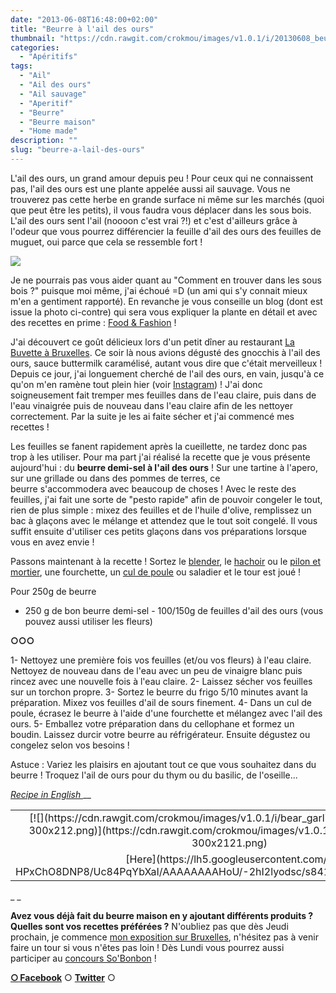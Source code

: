 ```yaml
---
date: "2013-06-08T16:48:00+02:00"
title: "Beurre à l'ail des ours"
thumbnail: "https://cdn.rawgit.com/crokmou/images/v1.0.1/i/20130608_beurre_demi_sel_ail_des_ours_0028.jpg"
categories:
  - "Apéritifs"
tags:
  - "Ail"
  - "Ail des ours"
  - "Ail sauvage"
  - "Aperitif"
  - "Beurre"
  - "Beurre maison"
  - "Home made"
description: ""
slug: "beurre-a-lail-des-ours"
---
```


L'ail des ours, un grand amour depuis peu ! Pour ceux qui ne connaissent pas, l'ail des ours est une plante appelée aussi ail sauvage. Vous ne trouverez pas cette herbe en grande surface ni même sur les marchés (quoi que peut être les petits), il vous faudra vous déplacer dans les sous bois. L'ail des ours sent l'ail (noooon c'est vrai ?!) et c'est d'ailleurs grâce à l'odeur que vous pourrez différencier la feuille d'ail des ours des feuilles de muguet, oui parce que cela se ressemble fort !

[![](https://cdn.rawgit.com/crokmou/images/v1.0.1/i/cueillette-ail-des-ours-2-1.jpg)](https://cdn.rawgit.com/crokmou/images/v1.0.1/i/cueillette-ail-des-ours-2-1.jpg)

Je ne pourrais pas vous aider quant au "Comment en trouver dans les sous bois ?" puisque moi même, j'ai échoué =D (un ami qui s'y connait mieux m'en a gentiment rapporté). En revanche je vous conseille un blog (dont est issue la photo ci-contre) qui sera vous expliquer la plante en détail et avec des recettes en prime : [Food & Fashion](http://www.foodandfashion.eu/article-utiliser-l-ail-des-ours-en-cuisine-quelques-suggestions-118133660.html) !

J'ai découvert ce goût délicieux lors d'un petit dîner au restaurant [La Buvette à Bruxelles](http://www.la-buvette.be/). Ce soir là nous avions dégusté des gnocchis à l'ail des ours, sauce buttermilk caramélisé, autant vous dire que c'était merveilleux ! Depuis ce jour, j'ai longuement cherché de l'ail des ours, en vain, jusqu'à ce qu'on m'en ramène tout plein hier (voir [Instagram](http://instagram.com/sarahblieux)) ! J'ai donc soigneusement fait tremper mes feuilles dans de l'eau claire, puis dans de l'eau vinaigrée puis de nouveau dans l'eau claire afin de les nettoyer correctement. Par la suite je les ai faite sécher et j'ai commencé mes recettes !

Les feuilles se fanent rapidement après la cueillette, ne tardez donc pas trop à les utiliser. Pour ma part j'ai réalisé la recette que je vous présente aujourd'hui : du **beurre demi-sel à l'ail des ours** ! Sur une tartine à l'apero, sur une grillade ou dans des pommes de terres, ce beurre s'accommodera avec beaucoup de choses ! Avec le reste des feuilles, j'ai fait une sorte de "pesto rapide" afin de pouvoir congeler le tout, rien de plus simple : mixez des feuilles et de l'huile d'olive, remplissez un bac à glaçons avec le mélange et attendez que le tout soit congelé. Il vous suffit ensuite d'utiliser ces petits glaçons dans vos préparations lorsque vous en avez envie !

Passons maintenant à la recette ! Sortez le [blender](http://www.rueducommerce.fr/m/pl/malid:9633603), le [hachoir](http://www.rueducommerce.fr/m/pl/malid:9633606) ou le [pilon et mortier](http://www.rueducommerce.fr/m/pl/malid:43774615), une fourchette, un [cul de poule](http://www.rueducommerce.fr/m/pl/malid:48515370) ou saladier et le tour est joué !

Pour 250g de beurre

- 250 g de bon beurre demi-sel - 100/150g de feuilles d'ail des ours (vous pouvez aussi utiliser les fleurs)

**○○○**

1- Nettoyez une première fois vos feuilles (et/ou vos fleurs) à l'eau claire. Nettoyez de nouveau dans de l'eau avec un peu de vinaigre blanc puis rincez avec une nouvelle fois à l'eau claire. 2- Laissez sécher vos feuilles sur un torchon propre. 3- Sortez le beurre du frigo 5/10 minutes avant la préparation. Mixez vos feuilles d'ail de sours finement. 4- Dans un cul de poule, écrasez le beurre à l'aide d'une fourchette et mélangez avec l'ail des ours. 5- Emballez votre préparation dans du cellophane et formez un boudin. Laissez durcir votre beurre au réfrigérateur. Ensuite dégustez ou congelez selon vos besoins !

Astuce : Variez les plaisirs en ajoutant tout ce que vous souhaitez dans du beurre ! Troquez l'ail de ours pour du thym ou du basilic, de l'oseille... 

_[Recipe in English ](https://lh5.googleusercontent.com/-HPxChO8DNP8/Uc84PqYbXaI/AAAAAAAAHoU/-2hI2lyodsc/s841/bear_garlic_butter.png)___

<table style="margin-left: auto; margin-right: auto; text-align: center;" cellspacing="0" cellpadding="0" align="center">

<tbody>

<tr>

<td style="text-align: center;">[![](https://cdn.rawgit.com/crokmou/images/v1.0.1/i/bear_garlic_butter-300x2121-300x212.png)](https://cdn.rawgit.com/crokmou/images/v1.0.1/i/bear_garlic_butter-300x2121.png)</td>

</tr>

<tr>

<td style="text-align: center;">[Here](https://lh5.googleusercontent.com/-HPxChO8DNP8/Uc84PqYbXaI/AAAAAAAAHoU/-2hI2lyodsc/s841/bear_garlic_butter.png)</td>

</tr>

</tbody>

</table>

_ _

**Avez vous déjà fait du beurre maison en y ajoutant différents produits ? Quelles sont vos recettes préférées ?** N'oubliez pas que dès Jeudi prochain, je commence [mon exposition sur Bruxelles](https://www.facebook.com/pages/Exposition-photographies-Helb/465477086837367), n'hésitez pas à venir faire un tour si vous n'êtes pas loin ! Dès Lundi vous pourrez aussi participer au [concours So'Bonbon](https://crokmou.com/2013/06/concours-photo-sobonbon.html) !

[**○<span style="font-size: xx-small; margin: 0px; outline: 0px; padding: 0px;"><span style="font-family: Arial, Helvetica, sans-serif; margin: 0px; outline: 0px; padding: 0px;"> </span></span>Facebook**](https://www.facebook.com/pages/CroKMou/148093255259077) ○ [**Twitter**](https://twitter.com/Crokmou) ○